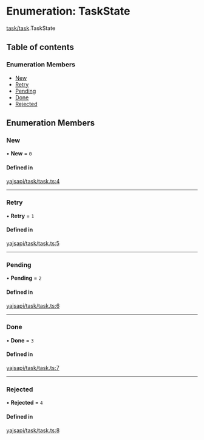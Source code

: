 # Enumeration: TaskState

[task/task](../modules/task_task.md).TaskState

## Table of contents

### Enumeration Members

- [New](task_task.TaskState.md#new)
- [Retry](task_task.TaskState.md#retry)
- [Pending](task_task.TaskState.md#pending)
- [Done](task_task.TaskState.md#done)
- [Rejected](task_task.TaskState.md#rejected)

## Enumeration Members

### New

• **New** = ``0``

#### Defined in

[yajsapi/task/task.ts:4](https://github.com/golemfactory/yajsapi/blob/d7422f1/yajsapi/task/task.ts#L4)

___

### Retry

• **Retry** = ``1``

#### Defined in

[yajsapi/task/task.ts:5](https://github.com/golemfactory/yajsapi/blob/d7422f1/yajsapi/task/task.ts#L5)

___

### Pending

• **Pending** = ``2``

#### Defined in

[yajsapi/task/task.ts:6](https://github.com/golemfactory/yajsapi/blob/d7422f1/yajsapi/task/task.ts#L6)

___

### Done

• **Done** = ``3``

#### Defined in

[yajsapi/task/task.ts:7](https://github.com/golemfactory/yajsapi/blob/d7422f1/yajsapi/task/task.ts#L7)

___

### Rejected

• **Rejected** = ``4``

#### Defined in

[yajsapi/task/task.ts:8](https://github.com/golemfactory/yajsapi/blob/d7422f1/yajsapi/task/task.ts#L8)
